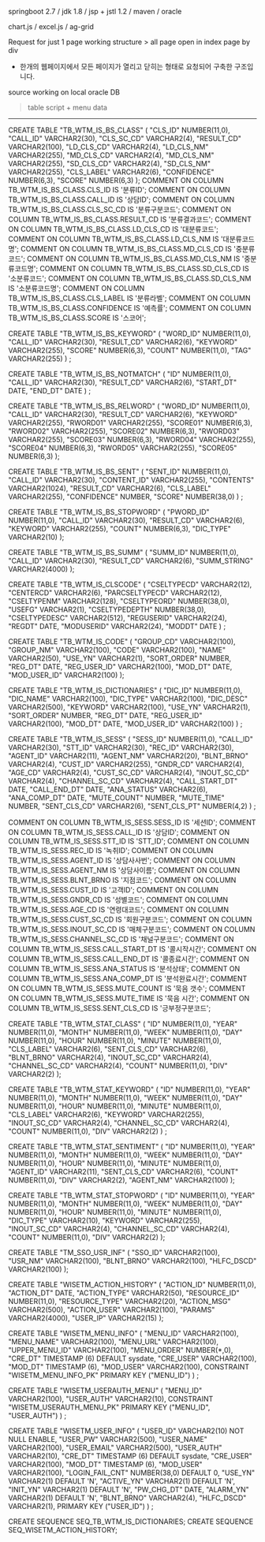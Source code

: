 springboot 2.7 / jdk 1.8 / jsp + jstl 1.2 / maven / oracle

chart.js / excel.js / ag-grid 

Request for just 1 page working structure > all page open in index page by div
- 한개의 웹페이지에서 모든 페이지가 열리고 닫히는 형태로 요청되어 구축한 구조입니다.


source working on local oracle DB
> table script + menu data
-------------------------
CREATE TABLE "TB_WTM_IS_BS_CLASS"
   (	"CLS_ID" NUMBER(11,0), 
	"CALL_ID" VARCHAR2(30), 
	"CLS_SC_CD" VARCHAR2(4), 
	"RESULT_CD" VARCHAR2(100), 
	"LD_CLS_CD" VARCHAR2(4), 
	"LD_CLS_NM" VARCHAR2(255), 
	"MD_CLS_CD" VARCHAR2(4), 
	"MD_CLS_NM" VARCHAR2(255), 
	"SD_CLS_CD" VARCHAR2(4), 
	"SD_CLS_NM" VARCHAR2(255), 
	"CLS_LABEL" VARCHAR2(6), 
	"CONFIDENCE" NUMBER(6,3), 
	"SCORE" NUMBER(6,3)
   );
COMMENT ON COLUMN TB_WTM_IS_BS_CLASS.CLS_ID IS '분류ID';
COMMENT ON COLUMN TB_WTM_IS_BS_CLASS.CALL_ID IS '상담ID';
COMMENT ON COLUMN TB_WTM_IS_BS_CLASS.CLS_SC_CD IS '분류구분코드';
COMMENT ON COLUMN TB_WTM_IS_BS_CLASS.RESULT_CD IS '분류결과코드';
COMMENT ON COLUMN TB_WTM_IS_BS_CLASS.LD_CLS_CD IS '대분류코드';
COMMENT ON COLUMN TB_WTM_IS_BS_CLASS.LD_CLS_NM IS '대분류코드명';
COMMENT ON COLUMN TB_WTM_IS_BS_CLASS.MD_CLS_CD IS '중분류코드';
COMMENT ON COLUMN TB_WTM_IS_BS_CLASS.MD_CLS_NM IS '중분류코드명';
COMMENT ON COLUMN TB_WTM_IS_BS_CLASS.SD_CLS_CD IS '소분류코드';
COMMENT ON COLUMN TB_WTM_IS_BS_CLASS.SD_CLS_NM IS '소분류코드명';
COMMENT ON COLUMN TB_WTM_IS_BS_CLASS.CLS_LABEL IS '분류라벨';
COMMENT ON COLUMN TB_WTM_IS_BS_CLASS.CONFIDENCE IS '예측률';
COMMENT ON COLUMN TB_WTM_IS_BS_CLASS.SCORE IS '스코어';

CREATE TABLE "TB_WTM_IS_BS_KEYWORD" 
   (	"WORD_ID" NUMBER(11,0), 
	"CALL_ID" VARCHAR2(30), 
	"RESULT_CD" VARCHAR2(6), 
	"KEYWORD" VARCHAR2(255), 
	"SCORE" NUMBER(6,3), 
	"COUNT" NUMBER(11,0), 
	"TAG" VARCHAR2(255)
   ) ;

CREATE TABLE "TB_WTM_IS_BS_NOTMATCH" 
   (	"ID" NUMBER(11,0), 
	"CALL_ID" VARCHAR2(30), 
	"RESULT_CD" VARCHAR2(6), 
	"START_DT" DATE, 
	"END_DT" DATE
   ) ;

CREATE TABLE "TB_WTM_IS_BS_RELWORD" 
   (	"WORD_ID" NUMBER(11,0), 
	"CALL_ID" VARCHAR2(30), 
	"RESULT_CD" VARCHAR2(6), 
	"KEYWORD" VARCHAR2(255), 
	"RWORD01" VARCHAR2(255), 
	"SCORE01" NUMBER(6,3), 
	"RWORD02" VARCHAR2(255), 
	"SCORE02" NUMBER(6,3), 
	"RWORD03" VARCHAR2(255), 
	"SCORE03" NUMBER(6,3), 
	"RWORD04" VARCHAR2(255), 
	"SCORE04" NUMBER(6,3), 
	"RWORD05" VARCHAR2(255), 
	"SCORE05" NUMBER(6,3)
   );

CREATE TABLE "TB_WTM_IS_BS_SENT" 
   (	"SENT_ID" NUMBER(11,0), 
	"CALL_ID" VARCHAR2(30), 
	"CONTENT_ID" VARCHAR2(255), 
	"CONTENTS" VARCHAR2(1024), 
	"RESULT_CD" VARCHAR2(6), 
	"CLS_LABEL" VARCHAR2(255), 
	"CONFIDENCE" NUMBER, 
	"SCORE" NUMBER(38,0)
   ) ;

CREATE TABLE "TB_WTM_IS_BS_STOPWORD" 
   (	"PWORD_ID" NUMBER(11,0), 
	"CALL_ID" VARCHAR2(30), 
	"RESULT_CD" VARCHAR2(6), 
	"KEYWORD" VARCHAR2(255), 
	"COUNT" NUMBER(6,3), 
	"DIC_TYPE" VARCHAR2(10)
   );

CREATE TABLE "TB_WTM_IS_BS_SUMM" 
   (	"SUMM_ID" NUMBER(11,0), 
	"CALL_ID" VARCHAR2(30), 
	"RESULT_CD" VARCHAR2(6), 
	"SUMM_STRING" VARCHAR2(4000)
   );

CREATE TABLE "TB_WTM_IS_CLSCODE" 
   (	"CSELTYPECD" VARCHAR2(12), 
	"CENTERCD" VARCHAR2(6), 
	"PARCSELTYPECD" VARCHAR2(12), 
	"CSELTYPENM" VARCHAR2(128), 
	"CSELTYPEORD" NUMBER(38,0), 
	"USEFG" VARCHAR2(1), 
	"CSELTYPEDEPTH" NUMBER(38,0), 
	"CSELTYPEDESC" VARCHAR2(512), 
	"REGUSERID" VARCHAR2(24), 
	"REGDT" DATE, 
	"MODUSERID" VARCHAR2(24), 
	"MODDT" DATE
   ) ;

CREATE TABLE "TB_WTM_IS_CODE" 
   (	"GROUP_CD" VARCHAR2(100), 
	"GROUP_NM" VARCHAR2(100), 
	"CODE" VARCHAR2(100), 
	"NAME" VARCHAR2(50), 
	"USE_YN" VARCHAR2(1), 
	"SORT_ORDER" NUMBER, 
	"REG_DT" DATE, 
	"REG_USER_ID" VARCHAR2(100), 
	"MOD_DT" DATE, 
	"MOD_USER_ID" VARCHAR2(100)
   );

CREATE TABLE "TB_WTM_IS_DICTIONARIES"
(	"DIC_ID" NUMBER(11,0),
"DIC_NAME" VARCHAR2(100),
"DIC_TYPE" VARCHAR2(100),
"DIC_DESC" VARCHAR2(500),
"KEYWORD" VARCHAR2(100),
"USE_YN" VARCHAR2(1),
"SORT_ORDER" NUMBER,
"REG_DT" DATE,
"REG_USER_ID" VARCHAR2(100),
"MOD_DT" DATE,
"MOD_USER_ID" VARCHAR2(100)
) ;

CREATE TABLE "TB_WTM_IS_SESS"
(	"SESS_ID" NUMBER(11,0),
"CALL_ID" VARCHAR2(30),
"STT_ID" VARCHAR2(30),
"REC_ID" VARCHAR2(30),
"AGENT_ID" VARCHAR2(11),
"AGENT_NM" VARCHAR2(20),
"BLNT_BRNO" VARCHAR2(4),
"CUST_ID" VARCHAR2(255),
"GNDR_CD" VARCHAR2(4),
"AGE_CD" VARCHAR2(4),
"CUST_SC_CD" VARCHAR2(4),
"INOUT_SC_CD" VARCHAR2(4),
"CHANNEL_SC_CD" VARCHAR2(4),
"CALL_START_DT" DATE,
"CALL_END_DT" DATE,
"ANA_STATUS" VARCHAR2(6),
"ANA_COMP_DT" DATE,
"MUTE_COUNT" NUMBER,
"MUTE_TIME" NUMBER,
"SENT_CLS_CD" VARCHAR2(6),
"SENT_CLS_PT" NUMBER(4,2)
) ;

COMMENT ON COLUMN TB_WTM_IS_SESS.SESS_ID IS '세션ID';
COMMENT ON COLUMN TB_WTM_IS_SESS.CALL_ID IS '상담ID';
COMMENT ON COLUMN TB_WTM_IS_SESS.STT_ID IS 'STT_ID';
COMMENT ON COLUMN TB_WTM_IS_SESS.REC_ID IS '녹취ID';
COMMENT ON COLUMN TB_WTM_IS_SESS.AGENT_ID IS '상담사사번';
COMMENT ON COLUMN TB_WTM_IS_SESS.AGENT_NM IS '상담사이름';
COMMENT ON COLUMN TB_WTM_IS_SESS.BLNT_BRNO IS '지점코드';
COMMENT ON COLUMN TB_WTM_IS_SESS.CUST_ID IS '고객ID';
COMMENT ON COLUMN TB_WTM_IS_SESS.GNDR_CD IS '성별코드';
COMMENT ON COLUMN TB_WTM_IS_SESS.AGE_CD IS '연령대코드';
COMMENT ON COLUMN TB_WTM_IS_SESS.CUST_SC_CD IS '회원구분코드';
COMMENT ON COLUMN TB_WTM_IS_SESS.INOUT_SC_CD IS '매체구분코드';
COMMENT ON COLUMN TB_WTM_IS_SESS.CHANNEL_SC_CD IS '채널구분코드';
COMMENT ON COLUMN TB_WTM_IS_SESS.CALL_START_DT IS '콜시작시간';
COMMENT ON COLUMN TB_WTM_IS_SESS.CALL_END_DT IS '콜종료시간';
COMMENT ON COLUMN TB_WTM_IS_SESS.ANA_STATUS IS '분석상태';
COMMENT ON COLUMN TB_WTM_IS_SESS.ANA_COMP_DT IS '분석완료시간';
COMMENT ON COLUMN TB_WTM_IS_SESS.MUTE_COUNT IS '묵음 갯수';
COMMENT ON COLUMN TB_WTM_IS_SESS.MUTE_TIME IS '묵음 시간';
COMMENT ON COLUMN TB_WTM_IS_SESS.SENT_CLS_CD IS '긍부정구분코드';

CREATE TABLE "TB_WTM_STAT_CLASS"
(	"ID" NUMBER(11,0),
"YEAR" NUMBER(11,0),
"MONTH" NUMBER(11,0),
"WEEK" NUMBER(11,0),
"DAY" NUMBER(11,0),
"HOUR" NUMBER(11,0),
"MINUTE" NUMBER(11,0),
"CLS_LABEL" VARCHAR2(6),
"SENT_CLS_CD" VARCHAR2(6),
"BLNT_BRNO" VARCHAR2(4),
"INOUT_SC_CD" VARCHAR2(4),
"CHANNEL_SC_CD" VARCHAR2(4),
"COUNT" NUMBER(11,0),
"DIV" VARCHAR2(2)
);

CREATE TABLE "TB_WTM_STAT_KEYWORD"
(	"ID" NUMBER(11,0),
"YEAR" NUMBER(11,0),
"MONTH" NUMBER(11,0),
"WEEK" NUMBER(11,0),
"DAY" NUMBER(11,0),
"HOUR" NUMBER(11,0),
"MINUTE" NUMBER(11,0),
"CLS_LABEL" VARCHAR2(6),
"KEYWORD" VARCHAR2(255),
"INOUT_SC_CD" VARCHAR2(4),
"CHANNEL_SC_CD" VARCHAR2(4),
"COUNT" NUMBER(11,0),
"DIV" VARCHAR2(2)
) ;

CREATE TABLE "TB_WTM_STAT_SENTIMENT"
(	"ID" NUMBER(11,0),
"YEAR" NUMBER(11,0),
"MONTH" NUMBER(11,0),
"WEEK" NUMBER(11,0),
"DAY" NUMBER(11,0),
"HOUR" NUMBER(11,0),
"MINUTE" NUMBER(11,0),
"AGENT_ID" VARCHAR2(11),
"SENT_CLS_CD" VARCHAR2(6),
"COUNT" NUMBER(11,0),
"DIV" VARCHAR2(2),
"AGENT_NM" VARCHAR2(100)
);

CREATE TABLE "TB_WTM_STAT_STOPWORD"
(	"ID" NUMBER(11,0),
"YEAR" NUMBER(11,0),
"MONTH" NUMBER(11,0),
"WEEK" NUMBER(11,0),
"DAY" NUMBER(11,0),
"HOUR" NUMBER(11,0),
"MINUTE" NUMBER(11,0),
"DIC_TYPE" VARCHAR2(10),
"KEYWORD" VARCHAR2(255),
"INOUT_SC_CD" VARCHAR2(4),
"CHANNEL_SC_CD" VARCHAR2(4),
"COUNT" NUMBER(11,0),
"DIV" VARCHAR2(2)
);

CREATE TABLE "TM_SSO_USR_INF"
(	"SSO_ID" VARCHAR2(100),
"USR_NM" VARCHAR2(100),
"BLNT_BRNO" VARCHAR2(100),
"HLFC_DSCD" VARCHAR2(100)
);

CREATE TABLE "WISETM_ACTION_HISTORY"
(	"ACTION_ID" NUMBER(11,0),
"ACTION_DT" DATE,
"ACTION_TYPE" VARCHAR2(50),
"RESOURCE_ID" NUMBER(11,0),
"RESOURCE_TYPE" VARCHAR2(20),
"ACTION_MSG" VARCHAR2(500),
"ACTION_USER" VARCHAR2(100),
"PARAMS" VARCHAR2(4000),
"USER_IP" VARCHAR2(15)
);

CREATE TABLE "WISETM_MENU_INFO"
(	"MENU_ID" VARCHAR2(100),
"MENU_NAME" VARCHAR2(100),
"MENU_URL" VARCHAR2(100),
"UPPER_MENU_ID" VARCHAR2(100),
"MENU_ORDER" NUMBER(*,0),
"CRE_DT" TIMESTAMP (6) DEFAULT sysdate,
"CRE_USER" VARCHAR2(100),
"MOD_DT" TIMESTAMP (6),
"MOD_USER" VARCHAR2(100),
CONSTRAINT "WISETM_MENU_INFO_PK" PRIMARY KEY ("MENU_ID")
) ;

CREATE TABLE "WISETM_USERAUTH_MENU"
(	"MENU_ID" VARCHAR2(100),
"USER_AUTH" VARCHAR2(10),
CONSTRAINT "WISETM_USERAUTH_MENU_PK" PRIMARY KEY ("MENU_ID", "USER_AUTH")
)  ;


CREATE TABLE "WISETM_USER_INFO"
(	"USER_ID" VARCHAR2(10) NOT NULL ENABLE,
"USER_PW" VARCHAR2(500),
"USER_NAME" VARCHAR2(100),
"USER_EMAIL" VARCHAR2(500),
"USER_AUTH" VARCHAR2(10),
"CRE_DT" TIMESTAMP (6) DEFAULT sysdate,
"CRE_USER" VARCHAR2(100),
"MOD_DT" TIMESTAMP (6),
"MOD_USER" VARCHAR2(100),
"LOGIN_FAIL_CNT" NUMBER(38,0) DEFAULT 0,
"USE_YN" VARCHAR2(1) DEFAULT 'N',
"ACTIVE_YN" VARCHAR2(1) DEFAULT 'N',
"INIT_YN" VARCHAR2(1) DEFAULT 'N',
"PW_CHG_DT" DATE,
"ALARM_YN" VARCHAR2(1) DEFAULT 'N',
"BLNT_BRNO" VARCHAR2(4),
"HLFC_DSCD" VARCHAR2(1),
PRIMARY KEY ("USER_ID")
) ;

CREATE SEQUENCE SEQ_TB_WTM_IS_DICTIONARIES;
CREATE SEQUENCE SEQ_WISETM_ACTION_HISTORY;
